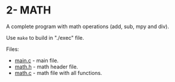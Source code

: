 # 2- MATH

A complete program with math operations (add, sub, mpy and div).

Use `make` to build in "./exec" file.

Files:
* [main.c](src/main.c) - main file.
* [math.h](include/math.h) - math header file.
* [math.c](src/math.c) - math file with all functions.
